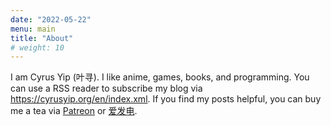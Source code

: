 ```yaml
---
date: "2022-05-22"
menu: main
title: "About"
# weight: 10
---
```


I am Cyrus Yip (叶寻). I like anime, games, books, and programming. You can use a RSS reader to subscribe my blog via <https://cyrusyip.org/en/index.xml>. If you find my posts helpful, you can buy me a tea via [Patreon](https://www.patreon.com/cyrusyip) or [爱发电](https://afdian.net/a/cyrusyip).
